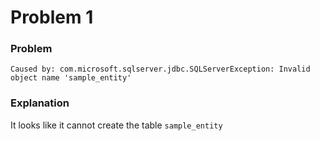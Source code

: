 # Problem 1
### Problem 
``` 
Caused by: com.microsoft.sqlserver.jdbc.SQLServerException: Invalid object name 'sample_entity'
```

### Explanation
It looks like it cannot create the table `sample_entity`